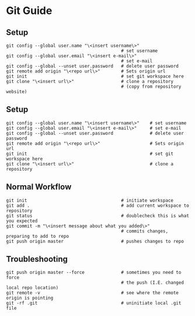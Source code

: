 
# Git Guide

## Setup

	git config --global user.name "\<insert username\>" 
                                                # set username
	git config --global user.email "\<insert e-mail\>"	
                                                # set e-mail
	git config --global --unset user.password   # delete user password
	git remote add origin "\<repo url\>"        # Sets origin url
	git init                                    # set git workspace here
	git clone "\<insert url\>"                  # clone a repository 
                                                # (copy from repository website)
	

## Setup


    git config --global user.name "\<insert username\>"    # set username
    git config --global user.email "\<insert e-mail\>"     # set e-mail
    git config --global --unset user.password              # delete user password
    git remote add origin "\<repo url\>"                   # Sets origin url
    git init                                               # set git workspace here
    git clone "\<insert url\>"                             # clone a repository 

## Normal Workflow

	git init 									# initiate workspace
	git add .									# add current workspace to repository
	git status 									# doublecheck this is what you expected
	git commit -m "\<insert message about what you added\>"
												# commits changes, preparing to add to repo
	git push origin master 						# pushes changes to repo


## Troubleshooting

	git push origin master --force 				# sometimes you need to force 
												# the push (I.E. changed local repo location)
	git remote -v 								# see where the remote origin is pointing
	git -rf .git 								# uninitiate local .git file

